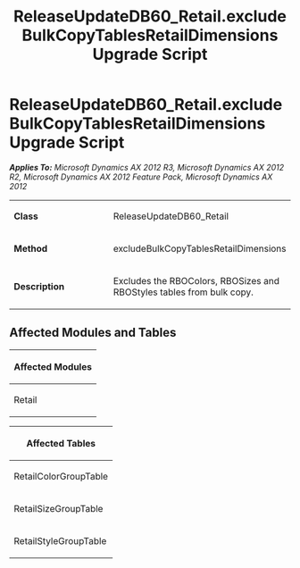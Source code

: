 ﻿---
title: ReleaseUpdateDB60_Retail.excludeBulkCopyTablesRetailDimensions Upgrade Script
TOCTitle: ReleaseUpdateDB60_Retail.excludeBulkCopyTablesRetailDimensions Upgrade Script
ms:assetid: e3f0d124-58e4-c94f-a61b-007f677b354f
ms:mtpsurl: https://msdn.microsoft.com/en-us/library/JJ737383(v=AX.60)
ms:contentKeyID: 49711824
ms.date: 05/18/2015
mtps_version: v=AX.60
---

# ReleaseUpdateDB60\_Retail.excludeBulkCopyTablesRetailDimensions Upgrade Script 


_**Applies To:** Microsoft Dynamics AX 2012 R3, Microsoft Dynamics AX 2012 R2, Microsoft Dynamics AX 2012 Feature Pack, Microsoft Dynamics AX 2012_

<table>
<colgroup>
<col style="width: 50%" />
<col style="width: 50%" />
</colgroup>
<tbody>
<tr class="odd">
<td><p><strong>Class</strong></p></td>
<td><p>ReleaseUpdateDB60_Retail</p></td>
</tr>
<tr class="even">
<td><p><strong>Method</strong></p></td>
<td><p>excludeBulkCopyTablesRetailDimensions</p></td>
</tr>
<tr class="odd">
<td><p><strong>Description</strong></p></td>
<td><p>Excludes the RBOColors, RBOSizes and RBOStyles tables from bulk copy.</p></td>
</tr>
</tbody>
</table>


## Affected Modules and Tables

<table>
<colgroup>
<col style="width: 100%" />
</colgroup>
<thead>
<tr class="header">
<th><p>Affected Modules</p></th>
</tr>
</thead>
<tbody>
<tr class="odd">
<td><p>Retail</p></td>
</tr>
</tbody>
</table>


<table>
<colgroup>
<col style="width: 100%" />
</colgroup>
<thead>
<tr class="header">
<th><p>Affected Tables</p></th>
</tr>
</thead>
<tbody>
<tr class="odd">
<td><p>RetailColorGroupTable</p></td>
</tr>
<tr class="even">
<td><p>RetailSizeGroupTable</p></td>
</tr>
<tr class="odd">
<td><p>RetailStyleGroupTable</p></td>
</tr>
</tbody>
</table>

  


